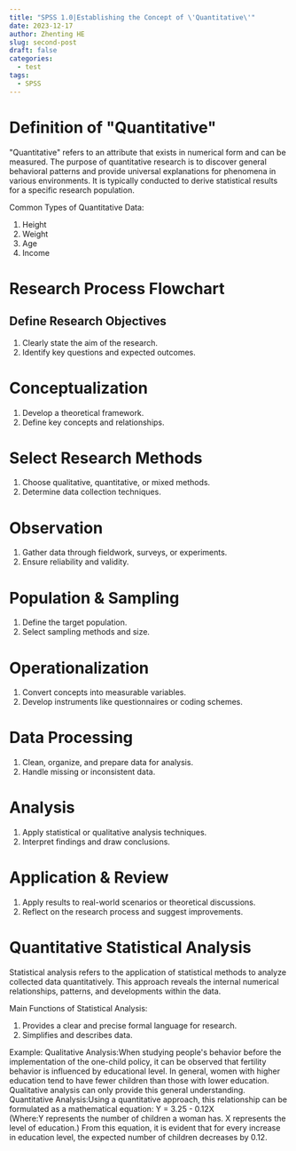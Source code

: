 ```yaml
---
title: "SPSS 1.0|Establishing the Concept of \'Quantitative\'"
date: 2023-12-17
author: Zhenting HE
slug: second-post
draft: false
categories:
  - test
tags:
  - SPSS
---
```

# Definition of "Quantitative"
"Quantitative" refers to an attribute that exists in numerical form and can be measured.
The purpose of quantitative research is to discover general behavioral patterns and provide universal explanations for phenomena in various environments. It is typically conducted to derive statistical results for a specific research population.

Common Types of Quantitative Data:
1. Height
2. Weight
3. Age
4. Income

# Research Process Flowchart
## Define Research Objectives
1. Clearly state the aim of the research.
2. Identify key questions and expected outcomes.
# Conceptualization
1. Develop a theoretical framework.
2. Define key concepts and relationships.
# Select Research Methods
1. Choose qualitative, quantitative, or mixed methods.
2. Determine data collection techniques.
# Observation
1. Gather data through fieldwork, surveys, or experiments.
2. Ensure reliability and validity.
# Population & Sampling
1. Define the target population.
2. Select sampling methods and size.
# Operationalization
1. Convert concepts into measurable variables.
2. Develop instruments like questionnaires or coding schemes.
# Data Processing
1. Clean, organize, and prepare data for analysis.
2. Handle missing or inconsistent data.
# Analysis
1. Apply statistical or qualitative analysis techniques.
2. Interpret findings and draw conclusions.
# Application & Review
1. Apply results to real-world scenarios or theoretical discussions.
2. Reflect on the research process and suggest improvements.

# Quantitative Statistical Analysis
Statistical analysis refers to the application of statistical methods to analyze collected data quantitatively. This approach reveals the internal numerical relationships, patterns, and developments within the data.

Main Functions of Statistical Analysis:
1. Provides a clear and precise formal language for research.
2. Simplifies and describes data.

Example:
Qualitative Analysis:When studying people's behavior before the implementation of the one-child policy, it can be observed that fertility behavior is influenced by educational level. In general, women with higher education tend to have fewer children than those with lower education. Qualitative analysis can only provide this general understanding.
Quantitative Analysis:Using a quantitative approach, this relationship can be formulated as a mathematical equation: Y = 3.25 - 0.12X (Where:Y represents the number of children a woman has. X represents the level of education.) From this equation, it is evident that for every increase in education level, the expected number of children decreases by 0.12.
